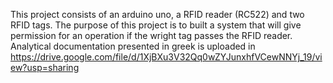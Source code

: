 This project consists of an arduino uno, a RFID reader (RC522) and two RFID tags. 
The purpose of this project is to built a system that will give permission for an operation if the wright tag passes the RFID reader. 
Analytical documentation presented in greek is uploaded in https://drive.google.com/file/d/1XjBXu3V32Qq0wZYJunxhfVCewNNYj_19/view?usp=sharing
